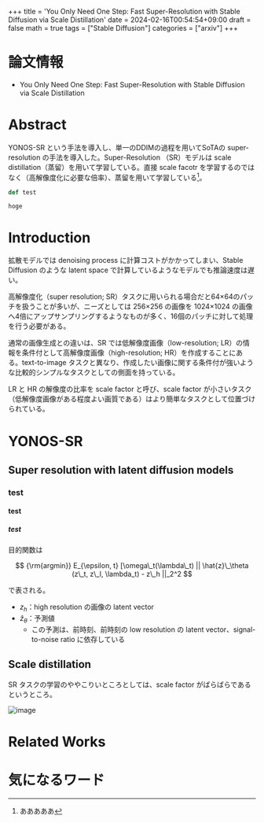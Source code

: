 +++
title = 'You Only Need One Step: Fast Super-Resolution with Stable Diffusion via Scale Distillation'
date = 2024-02-16T00:54:54+09:00
draft = false
math = true
tags = ["Stable Diffusion"]
categories = ["arxiv"]
+++


# 論文情報

- You Only Need One Step: Fast Super-Resolution with Stable Diffusion via Scale Distillation

# Abstract

YONOS-SR という手法を導入し、単一のDDIMの過程を用いてSoTAの super-resolution の手法を導入した。Super-Resolution （SR）モデルは scale distillation（蒸留）を用いて学習している。直接 scale facotr を学習するのではなく（高解像度化に必要な倍率）、蒸留を用いて学習している[^あああ]。

[^あああ]: あああああ

```py
def test
```

`hoge`


# Introduction

拡散モデルでは denoising process に計算コストがかかってしまい、Stable Diffusion のような latent space で計算しているようなモデルでも推論速度は遅い。

高解像度化（super resolution; SR）タスクに用いられる場合だと64×64のパッチを扱うことが多いが、ニーズとしては 256×256 の画像を 1024×1024 の画像へ4倍にアップサンプリングするようなものが多く、16個のパッチに対して処理を行う必要がある。

通常の画像生成との違いは、SR では低解像度画像（low-resolution; LR）の情報を条件付として高解像度画像（high-resolution; HR）を作成することにある。text-to-image タスクと異なり、作成したい画像に関する条件付が強いような比較的シンプルなタスクとしての側面を持っている。

LR と HR の解像度の比率を scale factor と呼び、scale factor が小さいタスク（低解像度画像がある程度よい画質である）はより簡単なタスクとして位置づけられている。


# YONOS-SR

## Super resolution with latent diffusion models

### test
#### test
##### test


目的関数は

$$
{\rm{argmin}} E_{\epsilon, t} [\omega\_t(\lambda\_t) || \hat{z}\_\theta (z\_t, z\_l, \lambda_t) - z\_h ||_2^2
$$

で表される。

* $z_h$：high resolution の画像の latent vector
* $\hat{z}_\theta$：予測値
    * この予測は、前時刻、前時刻の low resolution の latent vector、signal-to-noise ratio に依存している 



## Scale distillation


SR タスクの学習のややこりいところとしては、scale factor がばらばらであるというところ。


![image](https://github.com/kabupen/papers/assets/19812756/15a76d9d-bcff-40a1-841f-1ffb58b74d70)



# Related Works

# 気になるワード
